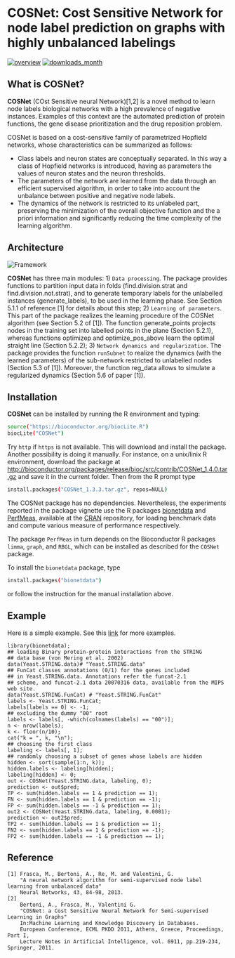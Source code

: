 # **COSNet**: Cost Sensitive Network for node label prediction on graphs with highly unbalanced labelings

[![overview](https://img.shields.io/pypi/v/hdidx.svg?style=flat-square)](http://frasca.di.unimi.it/cosnet.html)
[![downloads_month](https://img.shields.io/pypi/dm/hdidx.svg?style=flat-square)](http://frasca.di.unimi.it/cosnetDownl.html)

## What is **COSNet**?

**COSNet** (COst Sensitive neural Network)[1,2]
 is a novel method to learn node labels biological networks  with a high prevalence of negative instances. Examples of this context are the automated prediction of protein functions, the gene disease prioritization and the drug reposition problem. 
 
COSNet is based on a cost-sensitive family of parametrized Hopfield networks,  whose characteristics can be summarized as follows:

- Class labels and neuron states are conceptually separated. In this way a class of Hopfield networks is introduced, having as parameters the values of neuron states and the neuron thresholds.
- The parameters of the network are learned from the data through an efficient supervised algorithm, in order to take into account the unbalance between positive and negative node labels.
- The dynamics of the network is restricted to its unlabeled part, preserving the minimization of the overall objective function and the a priori information and significantly reducing the time complexity of the learning algorithm.
  

## Architecture

![Framework](http://frasca.di.unimi.it/architecture.png)

**COSNet** has three main modules: 1) `Data processing`.  The package provides functions to partition input data in folds (find.division.strat and find.division.not.strat), and to generate temporary labels for the unlabelled instances (generate_labels), to be used in the learning phase. See Section 5.1.1 of  reference [1] for details about this step; 2) `Learning of parameters`. This part of the package realizes the learning procedure of the COSNet algorithm (see Section 5.2 of [1]). The function generate_points projects nodes in the training set into labelled points in the plane (Section 5.2.1), whereas functions optimizep and optimize_pos_above learn the optimal straight line (Section 5.2.2); 3) `Network dynamics and regularization`. The package provides the function `runSubnet` to realize the dynamics (with the learned parameters) of the sub-network restricted to unlabelled nodes (Section 5.3 of [1]). Moreover, the function reg_data allows to simulate a regularized dynamics (Section 5.6 of paper [1]).


## Installation

**COSNet** can be installed by running the R environment and typing:

```bash
source("https://bioconductor.org/biocLite.R")
biocLite("COSNet")
```
Try `http` if `https` is not available. This will download and install the package. Another possibility is doing it manually. For instance, on a unix/linix R environment, download the package at http://bioconductor.org/packages/release/bioc/src/contrib/COSNet_1.4.0.tar.gz and save it in the current folder. Then from the R prompt type
```bash
install.packages("COSNet_1.3.3.tar.gz", repos=NULL)
```

The COSNet package has no dependencies. Nevertheless, the experiments reported in the package vignette use the R packages [bionetdata](https://cran.r-project.org/web/packages/bionetdata/index.html) and [PerfMeas](https://cran.r-project.org/web/packages/PerfMeas/index.html), available at the [CRAN](https://cran.r-project.org/) repository, for loading benchmark data and compute various measure of performance respectively. 

The package `PerfMeas` in turn depends on the Bioconductor R packages `limma`, `graph`, and `RBGL`, which can be installed as described for the `COSNet` package.

To install the `bionetdata` package, type
```bash
install.packages("bionetdata")
```
or follow the instruction for the manual installation above.


## Example

Here is a simple example. See this [link](http://frasca.di.unimi.it/cosnetExample.html) for more examples.

```
library(bionetdata);
## loading Binary protein-protein interactions from the STRING
## data base (von Mering et al. 2002)
data(Yeast.STRING.data)# "Yeast.STRING.data"
## FunCat classes annotations (0/1) for the genes included
## in Yeast.STRING.data. Annotations refer the funcat-2.1
## scheme, and funcat-2.1 data 20070316 data, available from the MIPS web site.
data(Yeast.STRING.FunCat) # "Yeast.STRING.FunCat"
labels <- Yeast.STRING.FunCat;
labels[labels == 0] <- -1;
## excluding the dummy "00" root
labels <- labels[, -which(colnames(labels) == "00")];
n <- nrow(labels);
k <- floor(n/10);
cat("k = ", k, "\n");
## choosing the first class
labeling <- labels[, 1];
## randomly choosing a subset of genes whose labels are hidden
hidden <- sort(sample(1:n, k));
hidden.labels <- labeling[hidden];
labeling[hidden] <- 0;
out <- COSNet(Yeast.STRING.data, labeling, 0);
prediction <- out$pred;
TP <- sum(hidden.labels == 1 & prediction == 1);
FN <- sum(hidden.labels == 1 & prediction == -1);
FP <- sum(hidden.labels == -1 & prediction == 1);
out2 <- COSNet(Yeast.STRING.data, labeling, 0.0001);
prediction <- out2$pred;
TP2 <- sum(hidden.labels == 1 & prediction == 1);
FN2 <- sum(hidden.labels == 1 & prediction == -1);
FP2 <- sum(hidden.labels == -1 & prediction == 1);
```

## Reference
```
[1] Frasca, M., Bertoni, A., Re, M. and Valentini, G. 
    "A neural network algorithm for semi-supervised node label learning from unbalanced data"
    Neural Networks, 43, 84-98, 2013.
[2] 
	Bertoni, A., Frasca, M., Valentini G.
	"COSNet: a Cost Sensitive Neural Network for Semi-supervised Learning in Graphs"
	In:Machine Learning and Knowledge Discovery in Databases.
	European Conference, ECML PKDD 2011, Athens, Greece, Proceedings, Part I,
	Lecture Notes in Artificial Intelligence, vol. 6911, pp.219-234, Springer, 2011.
```
